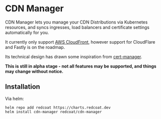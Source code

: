 # CDN Manager

CDN Manager lets you manage your CDN Distributions via Kubernetes
resources, and syncs ingresses, load balancers and certificate settings
automatically for you.

It currently only support [AWS CloudFront][2], however support for
CloudFlare and Fastly is on the roadmap.

Its technical design has drawn some inspiration from [cert-manager][1].

**This is still in alpha stage - not all features may be supported, and
things may change without notice.**

## Installation

Via helm:

```
helm repo add redcoat https://charts.redcoat.dev
helm install cdn-manager redcoat/cdn-manager
```


[1]: https://github.com/jetstack/cert-manager
[2]: https://aws.amazon.com/cloudfront/
